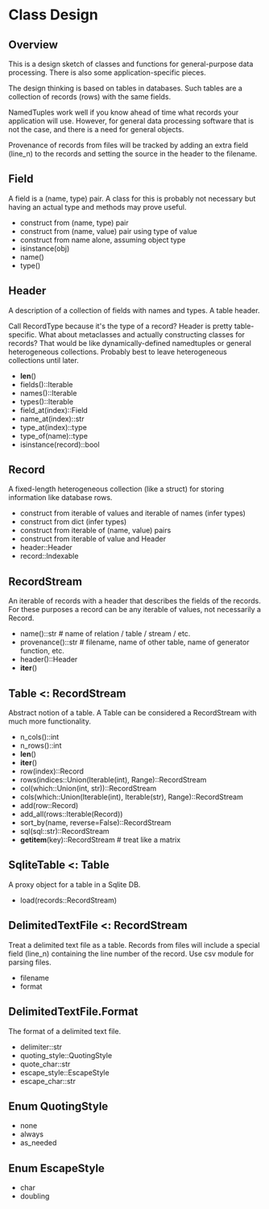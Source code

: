 Class Design
============


Overview
--------

This is a design sketch of classes and functions for general-purpose
data processing.  There is also some application-specific pieces.

The design thinking is based on tables in databases.  Such tables are a
collection of records (rows) with the same fields.

NamedTuples work well if you know ahead of time what records your
application will use.  However, for general data processing software
that is not the case, and there is a need for general objects.

Provenance of records from files will be tracked by adding an extra
field (line_n) to the records and setting the source in the header to
the filename.


Field
-----

A field is a (name, type) pair.  A class for this is probably not
necessary but having an actual type and methods may prove useful.

* construct from (name, type) pair
* construct from (name, value) pair using type of value
* construct from name alone, assuming object type
* isinstance(obj)
* name()
* type()


Header
------

A description of a collection of fields with names and types.  A table
header.

Call RecordType because it's the type of a record?  Header is pretty
table-specific.  What about metaclasses and actually constructing
classes for records?  That would be like dynamically-defined namedtuples
or general heterogeneous collections.  Probably best to leave
heterogeneous collections until later.

* __len__()
* fields()::Iterable
* names()::Iterable
* types()::Iterable
* field_at(index)::Field
* name_at(index)::str
* type_at(index)::type
* type_of(name)::type
* isinstance(record)::bool


Record
------

A fixed-length heterogeneous collection (like a struct) for storing
information like database rows.

* construct from iterable of values and iterable of names (infer types)
* construct from dict (infer types)
* construct from iterable of (name, value) pairs
* construct from iterable of value and Header
* header::Header
* record::Indexable


RecordStream
------------

An iterable of records with a header that describes the fields of the
records.  For these purposes a record can be any iterable of values, not
necessarily a Record.

* name()::str # name of relation / table / stream / etc.
* provenance()::str # filename, name of other table, name of generator function, etc.
* header()::Header
* __iter__()


Table <: RecordStream
---------------------

Abstract notion of a table.  A Table can be considered a RecordStream
with much more functionality.

* n_cols()::int
* n_rows()::int
* __len__()
* __iter__()
* row(index)::Record
* rows(indices::Union(Iterable(int), Range)::RecordStream
* col(which::Union(int, str))::RecordStream
* cols(which::Union(Iterable(int), Iterable(str), Range)::RecordStream
* add(row::Record)
* add_all(rows::Iterable(Record))
* sort_by(name, reverse=False)::RecordStream
* sql(sql::str)::RecordStream
* __getitem__(key)::RecordStream # treat like a matrix


SqliteTable <: Table
--------------------

A proxy object for a table in a Sqlite DB.

* load(records::RecordStream)


DelimitedTextFile <: RecordStream
---------------------------------

Treat a delimited text file as a table.  Records from files will include
a special field (line_n) containing the line number of the record.  Use
csv module for parsing files.

* filename
* format


DelimitedTextFile.Format
------------------------

The format of a delimited text file.

* delimiter::str
* quoting_style::QuotingStyle
* quote_char::str
* escape_style::EscapeStyle
* escape_char::str


Enum QuotingStyle
-----------------

* none
* always
* as_needed


Enum EscapeStyle
----------------

* char
* doubling
